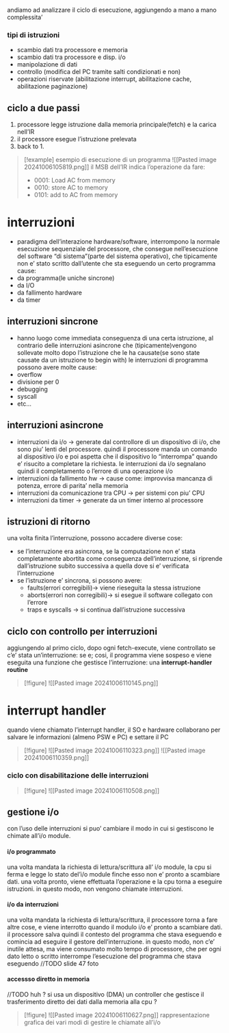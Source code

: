 andiamo ad analizzare il ciclo di esecuzione, aggiungendo a mano a mano complessita’
### tipi di istruzioni
- scambio dati tra processore e memoria
- scambio dati tra processore e disp. i/o
- manipolazione di dati 
- controllo (modifica del PC tramite salti condizionati e non)
- operazioni riservate (abilitazione interrupt, abilitazione cache, abilitazione paginazione)
## ciclo a due passi
1. processore legge istruzione dalla memoria principale(fetch) e la carica nell’IR
2. il processore esegue l’istruzione prelevata
3. back to 1.
>[!example] esempio di esecuzione di un programma
>![[Pasted image 20241006105819.png]]
>il MSB dell’IR indica l’operazione da fare:
>- 0001: Load AC from memory
>- 0010: store AC to memory
>- 0101: add to AC from memory
# interruzioni
- paradigma dell’interazione hardware/software, interrompono la normale esecuzione sequenziale del processore, che consegue nell’esecuzione del software “di sistema”(parte del sistema operativo), che tipicamente non e’ stato scritto dall’utente che sta eseguendo un certo programma
cause:
- da programma(le uniche sincrone)
- da I/O
- da fallimento hardware
- da timer
## interruzioni sincrone
- hanno luogo come immediata conseguenza di una certa istruzione, al contrario delle interruzioni asincrone che (tipicamente)vengono sollevate molto dopo l’istruzione che le ha causate(se sono state causate da un istruzione to begin with)
le interruzioni di programma possono avere molte cause:
- overflow
- divisione per 0
- debugging
- syscall
- etc…
## interruzioni asincrone
- interruzioni da i/o → generate dal controllore di un dispositivo di i/o, che sono piu’ lenti del processore. quindi il processore manda un comando al dispositivo i/o e poi aspetta che il dispositivo lo “interrompa” quando e’ risucito a completare la richiesta. le interruzioni da i/o segnalano quindi il completamento o l’errore di una operazione i/o
- interruzioni da fallimento hw → cause come: improvvisa mancanza di potenza, errore di parita’ nella memoria
- interruzioni da comunicazione tra CPU → per sistemi con piu’ CPU
- interruzioni da timer → generate da un timer interno al processore

## istruzioni di ritorno
una volta finita l’interruzione, possono accadere diverse cose:
- se l’interruzione era asincrona, se la computazione non e’ stata completamente abortita come conseguenza dell’interruzione, si riprende dall’istruzione subito successiva a quella dove si e’ verificata l’interruzione
- se l’istruzione e’ sincrona, si possono avere:
	- faults(errori corregibili)→ viene rieseguita la stessa istruzione
	- aborts(errori non corregibili)→ si esegue il software collegato con l’errore
	- traps e syscalls → si continua dall’istruzione successiva

## ciclo con controllo per interruzioni
aggiungendo al primo ciclo, dopo ogni fetch-execute, viene controllato se c’e’ stata un’interruzione: se e; cosi, il programma viene sospeso e viene eseguita una funzione che gestisce l’interruzione: una **interrupt-handler routine**
>[!figure] ![[Pasted image 20241006110145.png]]
# interrupt handler
quando viene chiamato l’interrupt handler, il SO e hardware collaborano per salvare le informazioni (almeno PSW e PC) e settare il PC
>[!figure] ![[Pasted image 20241006110323.png]]
![[Pasted image 20241006110359.png]]
### ciclo con disabilitazione delle interruzioni
>[!figure] ![[Pasted image 20241006110508.png]]
## gestione i/o
con l’uso delle interruzioni si puo’ cambiare il modo in cui si gestiscono le chimate all’i/o module.
#### i/o programmato
una volta mandata la richiesta di lettura/scrittura all’ i/o module, la cpu si ferma e legge lo stato del’i/o module finche esso non e’ pronto a scambiare dati. una volta pronto, viene effettuata l’operazione e la cpu torna a eseguire istruzioni.
in questo modo, non vengono chiamate interruzioni.
#### i/o da interruzioni
una volta mandata la richiesta di lettura/scrittura, il processore torna a fare altre cose, e viene interrotto quando il modulo i/o e’ pronto a scambiare dati. il processore salva quindi il contesto del programma che stava eseguendo e comincia ad eseguire il gestore dell’interruzione.
in questo modo, non c’e’ inutile attesa, ma viene consumato molto tempo di processore, che per ogni dato letto o scritto interrompe l’esecuzione del programma che stava eseguendo
//TODO slide 47 foto
#### accessso diretto in memoria
//TODO huh ?
si usa un dispositivo (DMA) un controller che gestisce il trasferimento diretto dei dati dalla memoria alla cpu ?
>[!figure] ![[Pasted image 20241006110627.png]]
rappresentazione grafica dei vari modi di gestire le chiamate all’i/o
